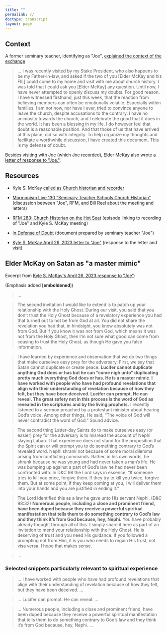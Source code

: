 ```yaml
---
title: ""
permalink: //
doctype: transcript
layout: page
---
```


## Context

A former seminary teacher, identifying as "Joe", [explained the context of the exchange](https://web.archive.org/web/20230610195057/https://mormondiscussionpodcast.org/wp-content/uploads/sites/2/2023/06/In-Defense-of-Doubt-Final.pdf)

> ... I was recently visited by my Stake President, who also happens to be my Father-in-law, and asked if the two of you [Elder McKay and his FIL] could come to my home and visit with me about church history. I was told that I could ask you [Elder McKay] any question. Until now, I have never attempted to openly discuss my doubts. For good reason. I have witnessed firsthand, just this week, that the reaction from believing members can often be emotionally volatile. Especially within families. I am not now, nor have I ever, tried to convince anyone to leave the church, despite accusations to the contrary. I have no animosity towards the church, and I celebrate the good that it does in the world. It has been a blessing in my life. I do however feel that doubt is a reasonable position. And that those of us that have arrived at this place, did so with integrity. To help organize my thoughts and facilitate a worthwhile discussion, I have created this document. This is my defense of doubt. 

Besides visiting with Joe (which Joe [recorded](https://web.archive.org/web/20230610195842/https://radiofreemormon.org/2023/06/rfm-283-church-historian-on-the-hot-seat/)), Elder McKay also wrote [a letter of response to "Joe."](https://web.archive.org/web/20230610195148/https://mormondiscussionpodcast.org/wp-content/uploads/sites/2/2023/06/Elder-McKays-Letter.pdf).

## Resources

* Kyle S. McKay [called as Church historian and recorder](https://web.archive.org/web/20230603092003/https://www.thechurchnews.com/leaders/2022/8/12/23294170/church-historian-and-recorder-elder-kyle-s-mckay-church-history-strengthen-faith-questions)
* [Mormonism Live 130 "Seminary Teacher Schools Church Historian"](https://web.archive.org/web/20230610200240/https://radiofreemormon.org/2023/06/seminary-teacher-schools-church-historian-mormonism-live-130/) (discussion between "Joe", RFM, and Bill Reel about the meeting and letters)

* [RFM 283: Church Historian on the Hot Seat](https://web.archive.org/web/20230610195842/https://radiofreemormon.org/2023/06/rfm-283-church-historian-on-the-hot-seat/) (episode linking to recording of "Joe" and Kyle S. McKay meeting)
* [In Defense of Doubt](https://web.archive.org/web/20230610195057/https://mormondiscussionpodcast.org/wp-content/uploads/sites/2/2023/06/In-Defense-of-Doubt-Final.pdf) (document prepared by seminary teacher "Joe")
* [Kyle S. McKay April 26, 2023 letter to "Joe"](https://web.archive.org/web/20230610195148/https://mormondiscussionpodcast.org/wp-content/uploads/sites/2/2023/06/Elder-McKays-Letter.pdf) (response to the letter and visit)

## Elder McKay on Satan as "a master mimic"

Excerpt from [Kyle S. McKay's April 26, 2023 response to "Joe"](https://web.archive.org/web/20230610195148/https://mormondiscussionpodcast.org/wp-content/uploads/sites/2/2023/06/Elder-McKays-Letter.pdf):

(Emphasis added [**emboldened**])

> ... 

> The second invitation I would like to extend is to patch up your relationship with the Holy Ghost. During our visit, you said that you don’t trust the Holy Ghost because of a revelatory experience you had that turned out to not be from God at all. You did not share the revelation you had that, in hindsight, you know absolutely was not from God. But if you know it was not from God, which means it was not from the Holy Ghost, then I’m not sure what good can come from ceasing to trust the Holy Ghost, as though He gave you false information.

> I have learned by experience and observation that we do two things that make ourselves easy prey for the adversary. First, we say that Satan cannot duplicate or create peace. **Lucifer cannot duplicate anything God does or has but he can “come nigh unto” duplicating pretty much everything God does or has. He is a master mimic. I have worked with people who have had profound revelations that align with their understanding of revelation because of how they felt, but they have been deceived. Lucifer can prompt. He can reveal. The great safety net in this process is the word of God as revealed in the scriptures and by the living prophets.** I recently listened to a sermon preached by a protestant minister about hearing God’s voice. Among other things, He said, “The voice of God will never contradict the word of God.” Sound advice.

> The second thing Latter-day Saints do to make ourselves easy (or easier) prey for the adversary is to misread the account of Nephi slaying Laban. That experience does not stand for the proposition that the Spirit can or will prompt you to do something contrary to God’s revealed word. Nephi shrank not because of some moral dilemma arising from conflicting commands. Rather, in his own words, he shrank because he was young and had never taken a man’s life. He was bumping up against a part of God’s law he had never been confronted with. In D&C 98 the Lord says in essence, “If someone tries to kill you once, forgive them. If they try to kill you twice, forgive them. But at some point, if they keep coming at you, I will deliver them into your hands and you are justified in ending it.”

> The Lord identified this as a law he gave unto His servant Nephi. (D&C 98:32) **Numerous people, including a close and prominent friend, have been duped because they receive a powerful spiritual manifestation that tells them to do something contrary to God’s law and they think it’s from God because, hey, Nephi.** You have probably already thought through all of this. I simply share it here as part of an invitation to mend your relationship with the Holy Ghost. He is deserving of trust and you need His guidance. If you followed a prompting not from Him, it is you who needs to regain His trust, not visa versa. I hope that makes sense.

> ...

### Selected snippets particularly relevant to spiritual experience

> ... I have worked with people who have had profound revelations that align with their understanding of revelation because of how they felt, but they have been deceived. ...

> ... Lucifer can prompt. He can reveal. ...

> ... Numerous people, including a close and prominent friend, have been duped because they receive a powerful spiritual manifestation that tells them to do something contrary to God’s law and they think it’s from God because, hey, Nephi. ...
